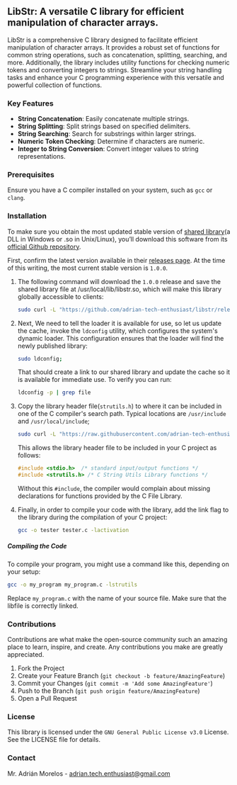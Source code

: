 ## LibStr: A versatile C library for efficient manipulation of character arrays.

LibStr is a comprehensive C library designed to facilitate efficient manipulation of character arrays. It provides a robust set of functions for common string operations, such as concatenation, splitting, searching, and more. Additionally, the library includes utility functions for checking numeric tokens and converting integers to strings. Streamline your string handling tasks and enhance your C programming experience with this versatile and powerful collection of functions.

### Key Features

- **String Concatenation**: Easily concatenate multiple strings.
- **String Splitting**: Split strings based on specified delimiters.
- **String Searching**: Search for substrings within larger strings.
- **Numeric Token Checking**: Determine if characters are numeric.
- **Integer to String Conversion**: Convert integer values to string representations.

### Prerequisites

Ensure you have a C compiler installed on your system, such as `gcc` or `clang`.

### Installation

To make sure you obtain the most updated stable version
of [shared library](https://en.wikipedia.org/wiki/Library_(computing)#Shared_libraries)(a DLL in Windows or .so in
Unix/Linux), you’ll download this software from
its [official Github repository](https://github.com/adrian-tech-enthusiast/libstr).

First, confirm the latest version available in
their [releases page](https://github.com/adrian-tech-enthusiast/libstr/releases). At the time of this writing,
the most current stable version is `1.0.0`.

1. The following command will download the `1.0.0` release and save the shared library file at
   /usr/local/lib/libstr.so, which will make this library globally accessible to clients:

    ```bash
    sudo curl -L "https://github.com/adrian-tech-enthusiast/libstr/releases/download/v1.0.0/libstr.so" -o /usr/local/lib/libstr.so
    ```

2. Next, We need to tell the loader it is available for use, so let us update the cache, invoke the `ldconfig` utility,
   which configures the system's dynamic loader. This configuration ensures that the loader will find the newly
   published library:

    ```bash
    sudo ldconfig;
    ```

   That should create a link to our shared library and update the cache so it is available for immediate use. To verify
   you can run:

    ```bash
    ldconfig -p | grep file
    ```

3. Copy the library header file(`strutils.h`) to where it can be included in one of the C compiler's search path.
   Typical locations are `/usr/include` and `/usr/local/include`;

    ```bash
    sudo curl -L "https://raw.githubusercontent.com/adrian-tech-enthusiast/libstr/v1.0.0/include/strutils.h" -o /usr/local/include/strutils.h;
    ```

   This allows the library header file to be included in your C project as follows:

    ```c
    #include <stdio.h>  /* standard input/output functions */
    #include <strutils.h> /* C String Utils Library functions */
    ```
   Without this `#include`, the compiler would complain about missing declarations for functions provided by the C
   File Library.

4. Finally, in order to compile your code with the library, add the link flag to the library during the compilation of
   your C project:

    ```bash
    gcc -o tester tester.c -lactivation
    ```

##### Compiling the Code

To compile your program, you might use a command like this, depending on your setup:

```bash
gcc -o my_program my_program.c -lstrutils
```

Replace `my_program.c` with the name of your source file. Make sure that the libfile is correctly linked.

### Contributions

Contributions are what make the open-source community such an amazing place to learn, inspire, and create. Any
contributions you make are greatly appreciated.

1. Fork the Project
2. Create your Feature Branch (`git checkout -b feature/AmazingFeature`)
3. Commit your Changes (`git commit -m 'Add some AmazingFeature'`)
4. Push to the Branch (`git push origin feature/AmazingFeature`)
5. Open a Pull Request

### License

This library is licensed under the `GNU General Public License v3.0` License. See the LICENSE file for details.

### Contact

Mr. Adrián Morelos - adrian.tech.enthusiast@gmail.com
